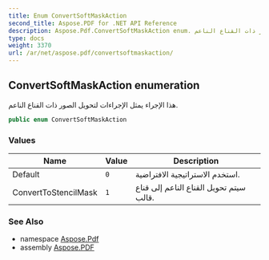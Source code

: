 ```yaml
---
title: Enum ConvertSoftMaskAction
second_title: Aspose.PDF for .NET API Reference
description: Aspose.Pdf.ConvertSoftMaskAction enum. هذا الإجراء يمثل الإجراءات لتحويل الصور ذات القناع الناعم
type: docs
weight: 3370
url: /ar/net/aspose.pdf/convertsoftmaskaction/
---
```

## ConvertSoftMaskAction enumeration

هذا الإجراء يمثل الإجراءات لتحويل الصور ذات القناع الناعم.

```csharp
public enum ConvertSoftMaskAction
```

### Values

| Name | Value | Description |
| --- | --- | --- |
| Default | `0` | استخدم الاستراتيجية الافتراضية. |
| ConvertToStencilMask | `1` | سيتم تحويل القناع الناعم إلى قناع قالب. |

### See Also

* namespace [Aspose.Pdf](../../aspose.pdf/)
* assembly [Aspose.PDF](../../)